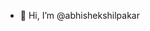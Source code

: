 - 👋 Hi, I’m @abhishekshilpakar


<!---
abhishekshilpakar/abhishekshilpakar is a ✨ special ✨ repository because its `README.md` (this file) appears on your GitHub profile.
You can click the Preview link to take a look at your changes.
--->
